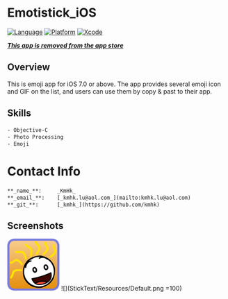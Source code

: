 # Emotistick_iOS

[![Language](https://img.shields.io/badge/language-Objective--C-yellow.svg?style=flat)]()
[![Platform](https://img.shields.io/badge/platform-%3C%3D%20iOS%207.0-lightgrey.svg?style=flat)]()
[![Xcode](https://img.shields.io/badge/Xcode-7.3-blue.svg?style=flat)]()

[**_This app is removed from the app store_**]()


## Overview

This is emoji app for iOS 7.0 or above. The app provides several emoji icon and GIF on the list, and users can use them by copy & past to their app.


## Skills
    - Objective-C
    - Photo Processing
    - Emoji


# Contact Info

    **_name_**:		_KmHk_
    **_email_**:	[_kmhk.lu@aol.com_](mailto:kmhk.lu@aol.com)
    **_git_**:		[_kmhk_](https://github.com/kmhk)


## Screenshots

![](iconipod@2x.png)
![](StickText/Resources/Default.png =100)
